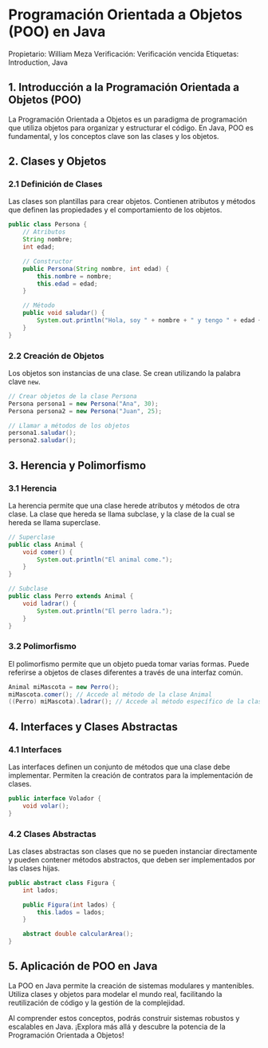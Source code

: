 # Programación Orientada a Objetos (POO) en Java

Propietario: William Meza
Verificación: Verificación vencida
Etiquetas: Introduction, Java

## 1. Introducción a la Programación Orientada a Objetos (POO)

La Programación Orientada a Objetos es un paradigma de programación que utiliza objetos para organizar y estructurar el código. En Java, POO es fundamental, y los conceptos clave son las clases y los objetos.

## 2. Clases y Objetos

### 2.1 Definición de Clases

Las clases son plantillas para crear objetos. Contienen atributos y métodos que definen las propiedades y el comportamiento de los objetos.

```java
public class Persona {
    // Atributos
    String nombre;
    int edad;

    // Constructor
    public Persona(String nombre, int edad) {
        this.nombre = nombre;
        this.edad = edad;
    }

    // Método
    public void saludar() {
        System.out.println("Hola, soy " + nombre + " y tengo " + edad + " años.");
    }
}

```

### 2.2 Creación de Objetos

Los objetos son instancias de una clase. Se crean utilizando la palabra clave `new`.

```java
// Crear objetos de la clase Persona
Persona persona1 = new Persona("Ana", 30);
Persona persona2 = new Persona("Juan", 25);

// Llamar a métodos de los objetos
persona1.saludar();
persona2.saludar();

```

## 3. Herencia y Polimorfismo

### 3.1 Herencia

La herencia permite que una clase herede atributos y métodos de otra clase. La clase que hereda se llama subclase, y la clase de la cual se hereda se llama superclase.

```java
// Superclase
public class Animal {
    void comer() {
        System.out.println("El animal come.");
    }
}

// Subclase
public class Perro extends Animal {
    void ladrar() {
        System.out.println("El perro ladra.");
    }
}

```

### 3.2 Polimorfismo

El polimorfismo permite que un objeto pueda tomar varias formas. Puede referirse a objetos de clases diferentes a través de una interfaz común.

```java
Animal miMascota = new Perro();
miMascota.comer(); // Accede al método de la clase Animal
((Perro) miMascota).ladrar(); // Accede al método específico de la clase Perro

```

## 4. Interfaces y Clases Abstractas

### 4.1 Interfaces

Las interfaces definen un conjunto de métodos que una clase debe implementar. Permiten la creación de contratos para la implementación de clases.

```java
public interface Volador {
    void volar();
}

```

### 4.2 Clases Abstractas

Las clases abstractas son clases que no se pueden instanciar directamente y pueden contener métodos abstractos, que deben ser implementados por las clases hijas.

```java
public abstract class Figura {
    int lados;

    public Figura(int lados) {
        this.lados = lados;
    }

    abstract double calcularArea();
}

```

## 5. Aplicación de POO en Java

La POO en Java permite la creación de sistemas modulares y mantenibles. Utiliza clases y objetos para modelar el mundo real, facilitando la reutilización de código y la gestión de la complejidad.

Al comprender estos conceptos, podrás construir sistemas robustos y escalables en Java. ¡Explora más allá y descubre la potencia de la Programación Orientada a Objetos!